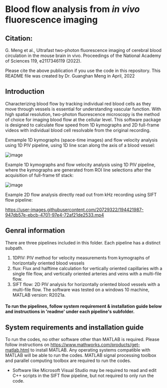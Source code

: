 # Blood flow analysis from _in vivo_ fluorescence imaging

## Citation:  
G. Meng et al., Ultrafast two-photon fluorescence imaging of cerebral blood circulation in the mouse brain in vivo. 
Proceedings of the National Academy of Sciences 119, e2117346119 (2022).

Please cite the above publication if you use the code in this repository. This README file was created by Dr. Guanghan Meng in April, 2022

## Introduction 
Characterizing blood flow by tracking individual red blood cells as they move through vessels is essential for understanding vascular function. With high spatial resolution, two-photon fluorescence microscopy is the method of choice for imaging blood flow at the cellular level. This software package is designed to calculate flow speed from 1D kymographs and 2D full-frame videos with individual blood cell resolvable from the original recording. 

Exmample 1D kymographs (space-time images) and flow velocity analysis using 1D PIV pipeline, using 1D line scan along the axis of a blood vessel: 

![image](https://user-images.githubusercontent.com/20729322/194419400-4b90b092-05f6-4b31-980d-42b18771f6ea.png)

Example 1D kymographs and flow velocity analysis using 1D PIV pipeline, where the kymographs are generated from ROI line selections after the acquisition of full-frame tif stack: 

![image](https://user-images.githubusercontent.com/20729322/194419638-5ed29fa5-be5e-493e-91fa-900d50b7211a.png)

Example 2D flow analysis directly read out from kHz recording using SIFT flow pipeline: 

https://user-images.githubusercontent.com/20729322/194421987-947db57e-ebcb-4701-97e4-72af21de2533.mp4




## Genral information
There are three pipelines included in this folder. Each pipeline has a distinct subpath. 
1. 1DPIV: PIV method for velocity measurements from kymographs of horizontally oriented blood vessels 
2. flux: Flux and halftime calculation for vertically oriented capillaries with a single file flow, and vertically oriented arteries and veins with a multi-file flow. 
3. SIFT flow: 2D PIV analysis for horizontally oriented blood vessels with a multi-file flow. 
The software was tested on a windows 10 machine, MATLAB version: R2021a. 
#### To run the pipelines, follow system requirement & installation guide below and instructions in 'readme' under each pipeline's subfolder. 

## System requirements and installation guide
To run the codes, no other software other than MATLAB is required. Please follow instructions on https://www.mathworks.com/products/get-matlab.html to install MATLAB. Any operating systems compatible with MATLAB will be able to run the codes. 
MATLAB signal processing toolbox and parallel computing toolbox are required to run the codes.
* Software like Microsoft Visual Studio may be required to read and edit C++ scripts in the SIFT flow pipeline, but not required to only run the code. 




